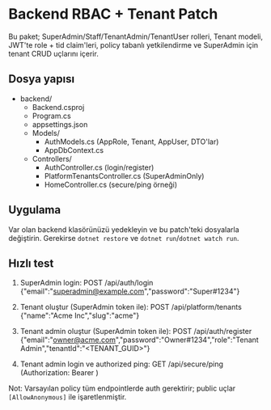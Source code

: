 # Backend RBAC + Tenant Patch

Bu paket; SuperAdmin/Staff/TenantAdmin/TenantUser rolleri, Tenant modeli, JWT'te role + tid claim'leri,
policy tabanlı yetkilendirme ve SuperAdmin için tenant CRUD uçlarını içerir.

## Dosya yapısı
- backend/
  - Backend.csproj
  - Program.cs
  - appsettings.json
  - Models/
    - AuthModels.cs (AppRole, Tenant, AppUser, DTO'lar)
    - AppDbContext.cs
  - Controllers/
    - AuthController.cs (login/register)
    - PlatformTenantsController.cs (SuperAdminOnly)
    - HomeController.cs (secure/ping örneği)

## Uygulama
Var olan backend klasörünüzü yedekleyin ve bu patch'teki dosyalarla değiştirin.
Gerekirse `dotnet restore` ve `dotnet run`/`dotnet watch run`.

## Hızlı test
1) SuperAdmin login:
   POST /api/auth/login {"email":"superadmin@example.com","password":"Super#1234"}

2) Tenant oluştur (SuperAdmin token ile):
   POST /api/platform/tenants {"name":"Acme Inc","slug":"acme"}

3) Tenant admin oluştur (SuperAdmin token ile):
   POST /api/auth/register {"email":"owner@acme.com","password":"Owner#1234","role":"TenantAdmin","tenantId":"<TENANT_GUID>"}

4) Tenant admin login ve authorized ping:
   GET /api/secure/ping (Authorization: Bearer <token>)

Not: Varsayılan policy tüm endpointlerde auth gerektirir; public uçlar `[AllowAnonymous]` ile işaretlenmiştir.
